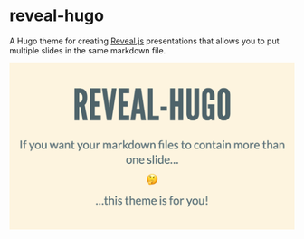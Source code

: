 # reveal-hugo

A Hugo theme for creating [Reveal.js](https://revealjs.com/) presentations that allows you to put multiple slides in the same markdown file.

![screenshot of reveal-hugo](/images/reveal-hugo.png)
